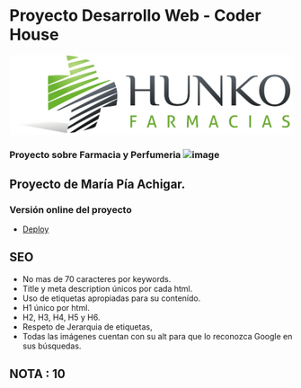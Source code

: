 # Proyecto Desarrollo Web - Coder House

![Print del sitio](/multimedia/HunkoLogo.jpg?raw=true)
 
### Proyecto sobre Farmacia y Perfumeria ![image](https://user-images.githubusercontent.com/76546697/134269611-0e68de3f-c3fa-437f-8268-c859e2dfc46d.png) 

## Proyecto de María Pía Achigar.

### Versión online del proyecto

* [Deploy](https://piaachigar.github.io/Pia-ProyectoFarmacia/)

## SEO

* No mas de 70 caracteres por keywords.
* Title y meta description únicos por cada html.
* Uso de etiquetas apropiadas para su contenído.
* H1 único por html.
* H2, H3, H4, H5 y H6.
* Respeto de Jerarquia de etiquetas,
* Todas las imágenes cuentan con su alt para que lo reconozca Google en sus búsquedas.

## NOTA : 10
